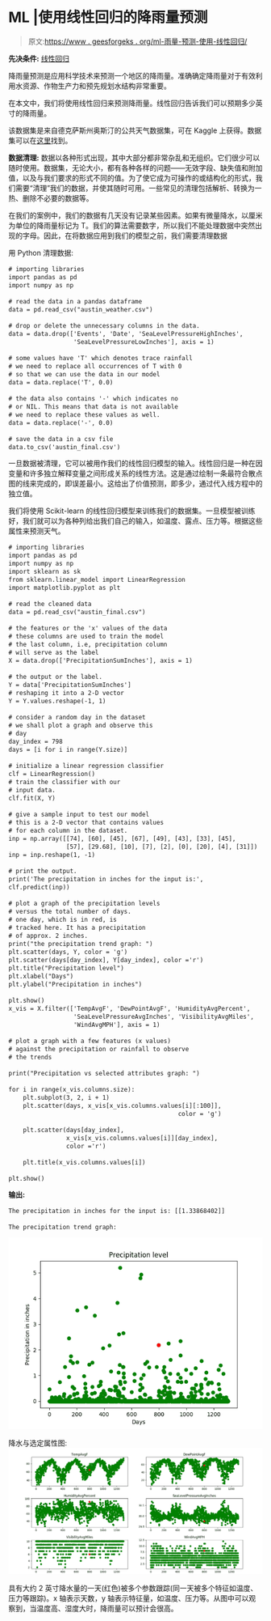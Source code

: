 # ML |使用线性回归的降雨量预测

> 原文:[https://www . geesforgeks . org/ml-雨量-预测-使用-线性回归/](https://www.geeksforgeeks.org/ml-rainfall-prediction-using-linear-regression/)

**先决条件:** [线性回归](https://www.geeksforgeeks.org/linear-regression-python-implementation/)

降雨量预测是应用科学技术来预测一个地区的降雨量。准确确定降雨量对于有效利用水资源、作物生产力和预先规划水结构非常重要。

在本文中，我们将使用线性回归来预测降雨量。线性回归告诉我们可以预期多少英寸的降雨量。

该数据集是来自德克萨斯州奥斯汀的公共天气数据集，可在 Kaggle 上获得。数据集可以在[这里](https://www.kaggle.com/grubenm/austin-weather)找到。

**数据清理:**
数据以各种形式出现，其中大部分都非常杂乱和无组织。它们很少可以随时使用。数据集，无论大小，都有各种各样的问题——无效字段、缺失值和附加值，以及与我们要求的形式不同的值。为了使它成为可操作的或结构化的形式，我们需要“清理”我们的数据，并使其随时可用。一些常见的清理包括解析、转换为一热、删除不必要的数据等。

在我们的案例中，我们的数据有几天没有记录某些因素。如果有微量降水，以厘米为单位的降雨量标记为 T。我们的算法需要数字，所以我们不能处理数据中突然出现的字母。因此，在将数据应用到我们的模型之前，我们需要清理数据

用 Python 清理数据:

```
# importing libraries
import pandas as pd
import numpy as np

# read the data in a pandas dataframe
data = pd.read_csv("austin_weather.csv")

# drop or delete the unnecessary columns in the data.
data = data.drop(['Events', 'Date', 'SeaLevelPressureHighInches', 
                  'SeaLevelPressureLowInches'], axis = 1)

# some values have 'T' which denotes trace rainfall
# we need to replace all occurrences of T with 0
# so that we can use the data in our model
data = data.replace('T', 0.0)

# the data also contains '-' which indicates no 
# or NIL. This means that data is not available
# we need to replace these values as well.
data = data.replace('-', 0.0)

# save the data in a csv file
data.to_csv('austin_final.csv')
```

一旦数据被清理，它可以被用作我们的线性回归模型的输入。线性回归是一种在因变量和许多独立解释变量之间形成关系的线性方法。这是通过绘制一条最符合散点图的线来完成的，即误差最小。这给出了价值预测，即多少，通过代入线方程中的独立值。

我们将使用 Scikit-learn 的线性回归模型来训练我们的数据集。一旦模型被训练好，我们就可以为各种列给出我们自己的输入，如温度、露点、压力等。根据这些属性来预测天气。

```
# importing libraries
import pandas as pd
import numpy as np
import sklearn as sk
from sklearn.linear_model import LinearRegression
import matplotlib.pyplot as plt

# read the cleaned data
data = pd.read_csv("austin_final.csv")

# the features or the 'x' values of the data
# these columns are used to train the model
# the last column, i.e, precipitation column 
# will serve as the label 
X = data.drop(['PrecipitationSumInches'], axis = 1)

# the output or the label.
Y = data['PrecipitationSumInches']
# reshaping it into a 2-D vector
Y = Y.values.reshape(-1, 1)

# consider a random day in the dataset
# we shall plot a graph and observe this
# day
day_index = 798
days = [i for i in range(Y.size)]

# initialize a linear regression classifier
clf = LinearRegression()
# train the classifier with our 
# input data.
clf.fit(X, Y)

# give a sample input to test our model
# this is a 2-D vector that contains values
# for each column in the dataset.
inp = np.array([[74], [60], [45], [67], [49], [43], [33], [45],
                [57], [29.68], [10], [7], [2], [0], [20], [4], [31]])
inp = inp.reshape(1, -1)

# print the output.
print('The precipitation in inches for the input is:', clf.predict(inp))

# plot a graph of the precipitation levels
# versus the total number of days.
# one day, which is in red, is
# tracked here. It has a precipitation
# of approx. 2 inches.
print("the precipitation trend graph: ")
plt.scatter(days, Y, color = 'g')
plt.scatter(days[day_index], Y[day_index], color ='r')
plt.title("Precipitation level")
plt.xlabel("Days")
plt.ylabel("Precipitation in inches")

plt.show()
x_vis = X.filter(['TempAvgF', 'DewPointAvgF', 'HumidityAvgPercent',
                  'SeaLevelPressureAvgInches', 'VisibilityAvgMiles',
                  'WindAvgMPH'], axis = 1)

# plot a graph with a few features (x values)
# against the precipitation or rainfall to observe
# the trends

print("Precipitation vs selected attributes graph: ")

for i in range(x_vis.columns.size):
    plt.subplot(3, 2, i + 1)
    plt.scatter(days, x_vis[x_vis.columns.values[i][:100]],
                                               color = 'g')

    plt.scatter(days[day_index], 
                x_vis[x_vis.columns.values[i]][day_index],
                color ='r')

    plt.title(x_vis.columns.values[i])

plt.show()
```

**输出:**

```
The precipitation in inches for the input is: [[1.33868402]]

The precipitation trend graph:
```

![](img/bf1bcfbe357760a3a5885c94b01cef7a.png)

降水与选定属性图:
![](img/14bff16938aedd438c4c4ff01004f488.png)

具有大约 2 英寸降水量的一天(红色)被多个参数跟踪(同一天被多个特征如温度、压力等跟踪)。x 轴表示天数，y 轴表示特征量，如温度、压力等。从图中可以观察到，当温度高、湿度大时，降雨量可以预计会很高。